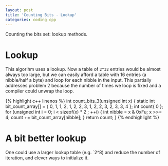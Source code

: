 ```yaml
---
layout: post
title: 'Counting Bits - Lookup'
categories: coding cpp
---
```


Counting the bits set: lookup methods.


# Lookup

This algorihm uses a lookup. Now a table of `2^32` entries would be almost
always too large, but we can easily afford a table with 16 entries (a
nibble/half a byte) and loop for each nibble in the input. This partially
addresses problem 2 because the number of times we loop is fixed and a compiler
could unwrap the loop.

{% highlight c++ linenos %}
int count_bits_3(unsigned int x) {
  static int bit_count_array[] = {
    0, 1, 1, 2, 1, 2, 2, 3, 1, 2, 2, 3, 2, 3, 3, 4
  };
  int count{ 0 };
  for (unsigned int i = 0; i < sizeof(x) * 2 ; ++i) {
    int nibble = x & 0xFu;
    x >>= 4;
    count += bit_count_array[nibble];
  }
  return count;
}
{% endhighlight %}

# A bit better lookup

One could use a larger lookup table (e.g. `2^8) and reduce the number of
iteration, and clever ways to initialize it.
